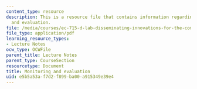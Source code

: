 ```yaml
---
content_type: resource
description: This is a resource file that contains information regarding monitoring
  and evaluation.
file: /media/courses/ec-715-d-lab-disseminating-innovations-for-the-common-good-spring-2007/e5b5a53af7d2f899ba00a915349e39e4_MITEC_715S07_lec18.pdf
file_type: application/pdf
learning_resource_types:
- Lecture Notes
ocw_type: OCWFile
parent_title: Lecture Notes
parent_type: CourseSection
resourcetype: Document
title: Monitoring and evaluation
uid: e5b5a53a-f7d2-f899-ba00-a915349e39e4
---
```

